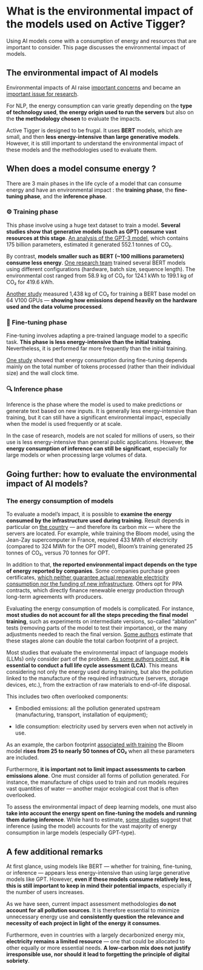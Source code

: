 # What is the environmental impact of the models used on Active Tigger?

Using AI models come with a consumption of energy and resources that are important to consider. This page discusses the environmental impact of models.

## The environmental impact of AI models

Environmental impacts of AI raise [important concerns](https://www.nytimes.com/2024/08/26/climate/ai-planet-climate-change.html) and became an [important issue for research](https://arxiv.org/abs/2111.00364).

For NLP, the energy consumption can varie greatly depending on the **type of technology used**, **the energy origin used to run the servers** but also on the **the methodology chosen** to evaluate the impacts.

Active Tigger is designed to be frugal. It uses **BERT** models, which are small, and then **less energy-intensive than large generative models**. However, it is still important to understand the environmental impact of these models and the methodologies used to evaluate them.

## When does a model consume energy ?

There are 3 main phases in the life cycle of a model that can consume energy and have an environmental impact : the **training phase**, the **fine-tuning phase**, and the **inference phase**.

### ⚙️ Training phase

This phase involve using a huge text dataset to train a model. **Several studies show that generative models (such as GPT) consume vast resources at this stage**. [An analysis of the GPT-3 model](https://arxiv.org/abs/2104.10350), which contains 175 billion parameters, estimated it generated 552.1 tonnes of CO₂.

By contrast, **models smaller such as BERT (~100 millions parameters) consume less energy**. [One research team](https://arxiv.org/abs/2311.10267) trained several BERT models using different configurations (hardware, batch size, sequence length). The environmental cost ranged from 58.9 kg of CO₂ for 124.1 kWh to 199.1 kg of CO₂ for 419.6 kWh.

[Another study](https://arxiv.org/abs/1906.02243) measured 1,438 kg of CO₂ for training a BERT base model on 64 V100 GPUs — **showing how emissions depend heavily on the hardware used and the data volume processed**.

### 🧪 Fine-tuning phase

Fine-tuning involves adapting a pre-trained language model to a specific task. **This phase is less energy-intensive than the initial training**. Nevertheless, it is performed far more frequently than the initial training.

[One study](https://arxiv.org/abs/2311.10267) showed that energy consumption during fine-tuning depends mainly on the total number of tokens processed (rather than their individual size) and the wall clock time.

### 🔍 Inference phase

Inference is the phase where the model is used to make predictions or generate text based on new inputs. It is generally less energy-intensive than training, but it can still have a significant environmental impact, especially when the model is used frequently or at scale.

In the case of research, models are not scaled for millions of users, so their use is less energy-intensive than general public applications. However, **the energy consumption of inference can still be significant**, especially for large models or when processing large volumes of data.

## Going further: how to evaluate the environmental impact of AI models?

### The energy consumption of models

To evaluate a model’s impact, it is possible to **examine the energy consumed by the infrastructure used during training**. Result depends in particular on [the country](https://arxiv.org/abs/2211.02001) — and therefore its carbon mix — where the servers are located. For example, while training the Bloom model, using the Jean-Zay supercomputer in France, required 433 MWh of electricity (compared to 324 MWh for the OPT model), Bloom’s training generated 25 tonnes of CO₂, versus 70 tonnes for OPT.

In addition to that, **the reported environmental impact depends on the type of energy reported by companies**. Some companies purchase green certificates, [which neither guarantee actual renewable electricity consumption nor the funding of new infrastructure](https://www.nature.com/articles/s41558-022-01379-5?). Others opt for PPA contracts, which directly finance renewable energy production through long-term agreements with producers.

Evaluating the energy consumption of models is complicated. For instance, **most studies do not account for all the steps preceding the final model training**, such as experiments on intermediate versions, so-called “ablation” tests (removing parts of the model to test their importance), or the many adjustments needed to reach the final version. [Some authors](https://arxiv.org/abs/2211.02001)  estimate that these stages alone can double the total carbon footprint of a project.

Most studies that evaluate the environmental impact of language models (LLMs) only consider part of the problem. [As some authors point out](https://arxiv.org/abs/2110.11822), **it is essential to conduct a full life cycle assessment (LCA)**. This means considering not only the energy used during training, but also the pollution linked to the manufacture of the required infrastructure (servers, storage devices, etc.), from the extraction of raw materials to end-of-life disposal.

This includes two often overlooked components:

- Embodied emissions: all the pollution generated upstream (manufacturing, transport, installation of equipment);

- Idle consumption: electricity used by servers even when not actively in use.

As an example, the carbon footprint [associated with training](https://arxiv.org/abs/2211.02001) the Bloom model **rises from 25 to nearly 50 tonnes of CO₂** when all these parameters are included.

Furthermore, **it is important not to limit impact assessments to carbon emissions alone**. One must consider all forms of pollution generated. For instance, the manufacture of chips used to train and run models requires vast quantities of water — another major ecological cost that is often overlooked.

To assess the environmental impact of deep learning models, one must also **take into account the energy spent on fine-tuning the models and running them during inference**. While hard to estimate, [some studies](https://arxiv.org/abs/2104.10350) suggest that inference (using the model) accounts for the vast majority of energy consumption in large models (especially GPT-type).


## A few additional remarks

At first glance, using models like BERT — whether for training, fine-tuning, or inference — appears less energy-intensive than using large generative models like GPT. However, **even if these models consume relatively less, this is still important to keep in mind their potential impacts**, especially if the number of users increases.

As we have seen, current impact assessment methodologies **do not account for all pollution sources**. It is therefore essential to minimize unnecessary energy use and **consistently question the relevance and necessity of each project in light of the energy it consumes**.

Furthermore, even in countries with a largely decarbonized energy mix, **electricity remains a limited resource** — one that could be allocated to other equally or more essential needs. **A low-carbon mix does not justify irresponsible use, nor should it lead to forgetting the principle of digital sobriety**.